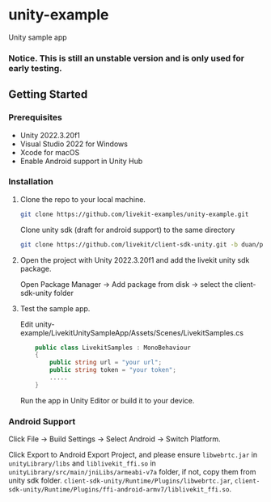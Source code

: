# unity-example
Unity sample app

### Notice. This is still an unstable version and is only used for early testing.

## Getting Started

### Prerequisites

- Unity 2022.3.20f1
- Visual Studio 2022 for Windows
- Xcode for macOS
- Enable Android support in Unity Hub

### Installation

1. Clone the repo to your local machine.

   ```sh
   git clone https://github.com/livekit-examples/unity-example.git
   ```

   Clone unity sdk (draft for android support) to the same directory

    ```sh
    git clone https://github.com/livekit/client-sdk-unity.git -b duan/protocol-update
    ```

2. Open the project with Unity 2022.3.20f1 and add the livekit unity sdk package.

   Open Package Manager -> Add package from disk -> select the client-sdk-unity folder

3. Test the sample app.

    Edit unity-example/LivekitUnitySampleApp/Assets/Scenes/LivekitSamples.cs

    ```csharp
        public class LivekitSamples : MonoBehaviour
        {
            public string url = "your url";
            public string token = "your token";
            .....
        }
    ```

    Run the app in Unity Editor or build it to your device.

### Android Support

   Click File -> Build Settings -> Select Android -> Switch Platform.

   Click Export to Android Export Project, and please ensure `libwebrtc.jar` in `unityLibrary/libs` and `liblivekit_ffi.so` in `unityLibrary/src/main/jniLibs/armeabi-v7a` folder, if not, copy them from unity sdk folder.
    `client-sdk-unity/Runtime/Plugins/libwebrtc.jar`,
    `client-sdk-unity/Runtime/Plugins/ffi-android-armv7/liblivekit_ffi.so`.
